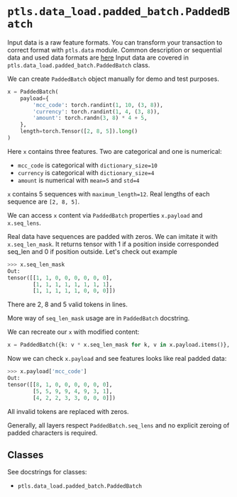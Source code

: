 # `ptls.data_load.padded_batch.PaddedBatch`

Input data is a raw feature formats. You can transform your transaction to correct format with `ptls.data` module.
Common description or sequential data and used data formats are [here](../sequential_data_definition.md)
Input data are covered in `ptls.data_load.padded_batch.PaddedBatch` class.

We can create `PaddedBatch` object manually for demo and test purposes.

```python
x = PaddedBatch(
    payload={
        'mcc_code': torch.randint(1, 10, (3, 8)),
        'currency': torch.randint(1, 4, (3, 8)),
        'amount': torch.randn(3, 8) * 4 + 5,
    },
    length=torch.Tensor([2, 8, 5]).long()
)
```

Here `x` contains three features. Two are categorical and one is numerical:

- `mcc_code` is categorical with `dictionary_size=10`
- `currency` is categorical with `dictionary_size=4`
- `amount` is numerical with `mean=5` and `std=4`

`x` contains 5 sequences with `maximum_length=12`. Real lengths of each sequence are `[2, 8, 5]`.

We can access `x` content via `PaddedBatch` properties `x.payload` and `x.seq_lens`.

Real data have sequences are padded with zeros. We can imitate it with `x.seq_len_mask`. 
It returns tensor with 1 if a position inside corresponded seq_len and 0 if position outside.
Let's check out example
```python
>>> x.seq_len_mask
Out: 
tensor([[1, 1, 0, 0, 0, 0, 0, 0],
        [1, 1, 1, 1, 1, 1, 1, 1],
        [1, 1, 1, 1, 1, 0, 0, 0]])
```
There are 2, 8 and 5 valid tokens in lines.

More way of `seq_len_mask` usage are in `PaddedBatch` docstring.

We can recreate our `x` with modified content:
```python
x = PaddedBatch({k: v * x.seq_len_mask for k, v in x.payload.items()}, x.seq_lens)
```

Now we can check `x.payload` and see features looks like real padded data:
```python
>>> x.payload['mcc_code']
Out: 
tensor([[8, 1, 0, 0, 0, 0, 0, 0],
        [5, 5, 9, 9, 4, 9, 3, 1],
        [4, 2, 2, 3, 3, 0, 0, 0]])
```

All invalid tokens are replaced with zeros.

Generally, all layers respect `PaddedBatch.seq_lens` and no explicit zeroing of padded characters is required.

## Classes
See docstrings for classes:

- `ptls.data_load.padded_batch.PaddedBatch`
